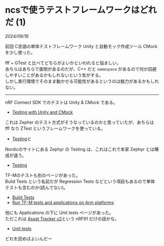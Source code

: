 # ncsで使うテストフレームワークはどれだ (1)

<i>2024/09/16</i>

前回 C言語の単体テストフレームワーク Unity と自動モック作成ツール CMock を少し使った。

fff + GTest と比べてどちらがよいかといわれると悩ましい。  
あちらはあちらで面倒があるのだが、C++ だと `namespace` があるので何か回避しやすいことがあるかもしれないという気がする。  
しかし実行環境でそのまま動かせる可能性があるというのは魅力があるかもしれない。

----

nRF Connect SDK でのテストは Unity & CMock である。

* [Testing with Unity and CMock](https://docs.nordicsemi.com/bundle/ncs-2.6.1/page/nrf/test_and_optimize/testing_unity_cmock.html)

これは Zepher のテスト方式がそうなっているのかと思っていたが、あちらは fff なり ZTest というフレームワークを使っている。

* [Testing](https://docs.zephyrproject.org/apidoc/latest/group__testing.html)と

Nordicのサイトにある Zephyr の Testing は、これはこれで本家 Zephyr とは構成が違う。

* [Testing](https://docs.nordicsemi.com/bundle/ncs-2.6.1/page/zephyr/develop/test/index.html)

TF-Mのテストも別のページがあった。  
Build Tests という名前だが Regression Tests などという項目もあるので単体テストも含むのか(読んでない)。

* [Build Tests](https://docs.nordicsemi.com/bundle/ncs-2.6.1/page/tfm/building/tests_build_instruction.html)
* [Run TF-M tests and applications on Arm platforms](https://docs.nordicsemi.com/bundle/ncs-2.6.1/page/tfm/building/run_tfm_examples_on_arm_platforms.html)

他にも Applications の下に Unit tests ページがあった。  
ただこれは [Asset Tracker v2](https://docs.nordicsemi.com/bundle/ncs-2.6.1/page/nrf/applications/asset_tracker_v2/README.html)という nRF91 だけの話かな。

* [Unit tests](https://docs.nordicsemi.com/bundle/ncs-2.6.1/page/nrf/applications/asset_tracker_v2/doc/unit_test.html)


どれを読めばよいんだー
